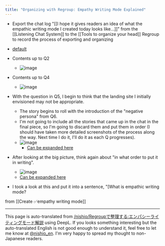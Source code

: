 ```yaml
---
title: "Organizing with Regroup: Empathy Writing Mode Explained"
---
```


- Export the chat log "[[I hope it gives readers an idea of what the empathic writing mode I created today looks like...]]" from the [[Listening Chat System]] to the [[Tools to organize your head]] Regroup to record the process of exporting and organizing

- [default](https://regroup.netlify.app/#/key=D47gdb6sOXPiH0zHeBD0&cx=1140&cy=2860&top=-160&left=-4263)
- Contents up to Q2
    - ![image](https://gyazo.com/41148ded7ef07fbe27209f5b2d5cf3f0/thumb/1000)
- Contents up to Q4
    - ![image](https://gyazo.com/903b16e2039c7ac5b7e7a83f095209fb/thumb/1000)
- With the question in Q5, I begin to think that the landing site I initially envisioned may not be appropriate.
    - The story begins to roll with the introduction of the "negative persona" from Q6.
    - I'm not going to include all the stories that came up in the chat in the final piece, so I'm going to discard them and put them in order (I should have taken more detailed screenshots of the process along the way. Next time I do it, I'll do it as each Q progresses).
    - ![image](https://gyazo.com/295b30fa29158cffd66522b428caa8a9/thumb/1000)
        - [Can be expanded here](https://regroup.netlify.app/#/key=WbAvKHYRLtNYj3g9ozeP&cx=3676&cy=972&top=-1039&left=79)
- After looking at the big picture, think again about "in what order to put it in writing".
    - ![image](https://gyazo.com/14b1b004f1252acb227848a680995d0b/thumb/1000)
    - [Can be expanded here](https://regroup.netlify.app/#/key=q0cZCjCHKpCHHYzrobGW&cx=4702&cy=19&top=-849&left=3149)
- I took a look at this and put it into a sentence, "[What is empathic writing mode?

from  [[Create ✅empathy writing mode]]

---
This page is auto-translated from [/nishio/Regroupで整理する:エンパシーライティングモード解説](https://scrapbox.io/nishio/Regroupで整理する:エンパシーライティングモード解説) using DeepL. If you looks something interesting but the auto-translated English is not good enough to understand it, feel free to let me know at [@nishio_en](https://twitter.com/nishio_en). I'm very happy to spread my thought to non-Japanese readers.